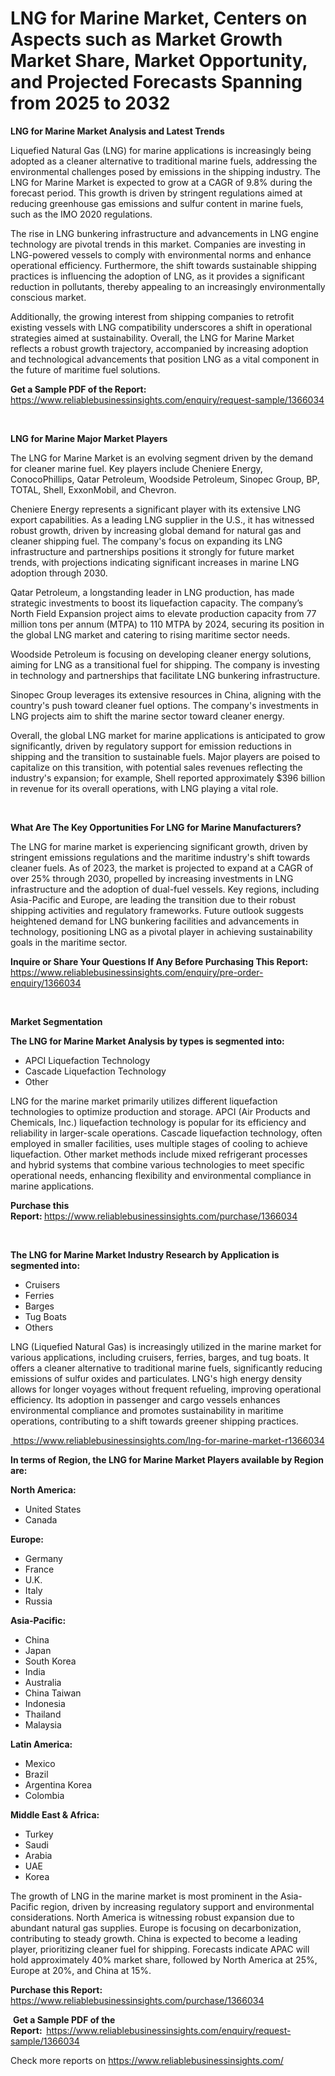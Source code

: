<p><h1>LNG for Marine Market, Centers on Aspects such as Market Growth Market Share, Market Opportunity, and Projected Forecasts Spanning from 2025 to 2032</h1></p><p><strong>LNG for Marine Market Analysis and Latest Trends</strong></p>
<p><p>Liquefied Natural Gas (LNG) for marine applications is increasingly being adopted as a cleaner alternative to traditional marine fuels, addressing the environmental challenges posed by emissions in the shipping industry. The LNG for Marine Market is expected to grow at a CAGR of 9.8% during the forecast period. This growth is driven by stringent regulations aimed at reducing greenhouse gas emissions and sulfur content in marine fuels, such as the IMO 2020 regulations.</p><p>The rise in LNG bunkering infrastructure and advancements in LNG engine technology are pivotal trends in this market. Companies are investing in LNG-powered vessels to comply with environmental norms and enhance operational efficiency. Furthermore, the shift towards sustainable shipping practices is influencing the adoption of LNG, as it provides a significant reduction in pollutants, thereby appealing to an increasingly environmentally conscious market.</p><p>Additionally, the growing interest from shipping companies to retrofit existing vessels with LNG compatibility underscores a shift in operational strategies aimed at sustainability. Overall, the LNG for Marine Market reflects a robust growth trajectory, accompanied by increasing adoption and technological advancements that position LNG as a vital component in the future of maritime fuel solutions.</p></p>
<p><strong>Get a Sample PDF of the Report:&nbsp;</strong> <a href="https://www.reliablebusinessinsights.com/enquiry/request-sample/1366034?utm_campaign=3349&utm_medium=2&utm_source=Github&utm_content=ia&utm_term=22032025&utm_id=lng-for-marine">https://www.reliablebusinessinsights.com/enquiry/request-sample/1366034</a></p>
<p>&nbsp;</p>
<p><strong>LNG for Marine Major Market Players</strong></p>
<p><p>The LNG for Marine Market is an evolving segment driven by the demand for cleaner marine fuel. Key players include Cheniere Energy, ConocoPhillips, Qatar Petroleum, Woodside Petroleum, Sinopec Group, BP, TOTAL, Shell, ExxonMobil, and Chevron. </p><p>Cheniere Energy represents a significant player with its extensive LNG export capabilities. As a leading LNG supplier in the U.S., it has witnessed robust growth, driven by increasing global demand for natural gas and cleaner shipping fuel. The company's focus on expanding its LNG infrastructure and partnerships positions it strongly for future market trends, with projections indicating significant increases in marine LNG adoption through 2030.</p><p>Qatar Petroleum, a longstanding leader in LNG production, has made strategic investments to boost its liquefaction capacity. The company’s North Field Expansion project aims to elevate production capacity from 77 million tons per annum (MTPA) to 110 MTPA by 2024, securing its position in the global LNG market and catering to rising maritime sector needs.</p><p>Woodside Petroleum is focusing on developing cleaner energy solutions, aiming for LNG as a transitional fuel for shipping. The company is investing in technology and partnerships that facilitate LNG bunkering infrastructure.</p><p>Sinopec Group leverages its extensive resources in China, aligning with the country's push toward cleaner fuel options. The company's investments in LNG projects aim to shift the marine sector toward cleaner energy.</p><p>Overall, the global LNG market for marine applications is anticipated to grow significantly, driven by regulatory support for emission reductions in shipping and the transition to sustainable fuels. Major players are poised to capitalize on this transition, with potential sales revenues reflecting the industry's expansion; for example, Shell reported approximately $396 billion in revenue for its overall operations, with LNG playing a vital role.</p></p>
<p>&nbsp;</p>
<p><strong>What Are The Key Opportunities For LNG for Marine Manufacturers?</strong></p>
<p><p>The LNG for marine market is experiencing significant growth, driven by stringent emissions regulations and the maritime industry's shift towards cleaner fuels. As of 2023, the market is projected to expand at a CAGR of over 25% through 2030, propelled by increasing investments in LNG infrastructure and the adoption of dual-fuel vessels. Key regions, including Asia-Pacific and Europe, are leading the transition due to their robust shipping activities and regulatory frameworks. Future outlook suggests heightened demand for LNG bunkering facilities and advancements in technology, positioning LNG as a pivotal player in achieving sustainability goals in the maritime sector.</p></p>
<p><strong>Inquire or Share Your Questions If Any Before Purchasing This Report:</strong> <a href="https://www.reliablebusinessinsights.com/enquiry/pre-order-enquiry/1366034?utm_campaign=3349&utm_medium=2&utm_source=Github&utm_content=ia&utm_term=22032025&utm_id=lng-for-marine">https://www.reliablebusinessinsights.com/enquiry/pre-order-enquiry/1366034</a></p>
<p>&nbsp;</p>
<p><strong>Market Segmentation</strong></p>
<p><strong>The LNG for Marine Market Analysis by types is segmented into:</strong></p>
<p><ul><li>APCI Liquefaction Technology</li><li>Cascade Liquefaction Technology</li><li>Other</li></ul></p>
<p><p>LNG for the marine market primarily utilizes different liquefaction technologies to optimize production and storage. APCI (Air Products and Chemicals, Inc.) liquefaction technology is popular for its efficiency and reliability in larger-scale operations. Cascade liquefaction technology, often employed in smaller facilities, uses multiple stages of cooling to achieve liquefaction. Other market methods include mixed refrigerant processes and hybrid systems that combine various technologies to meet specific operational needs, enhancing flexibility and environmental compliance in marine applications.</p></p>
<p><strong>Purchase this Report:&nbsp;</strong><a href="https://www.reliablebusinessinsights.com/purchase/1366034?utm_campaign=3349&utm_medium=2&utm_source=Github&utm_content=ia&utm_term=22032025&utm_id=lng-for-marine">https://www.reliablebusinessinsights.com/purchase/1366034</a></p>
<p>&nbsp;</p>
<p><strong>The LNG for Marine Market Industry Research by Application is segmented into:</strong></p>
<p><ul><li>Cruisers</li><li>Ferries</li><li>Barges</li><li>Tug Boats</li><li>Others</li></ul></p>
<p><p>LNG (Liquefied Natural Gas) is increasingly utilized in the marine market for various applications, including cruisers, ferries, barges, and tug boats. It offers a cleaner alternative to traditional marine fuels, significantly reducing emissions of sulfur oxides and particulates. LNG's high energy density allows for longer voyages without frequent refueling, improving operational efficiency. Its adoption in passenger and cargo vessels enhances environmental compliance and promotes sustainability in maritime operations, contributing to a shift towards greener shipping practices.</p></p>
<p><a href="https://www.reliablebusinessinsights.com/lng-for-marine-market-r1366034?utm_campaign=3349&utm_medium=2&utm_source=Github&utm_content=ia&utm_term=22032025&utm_id=lng-for-marine">&nbsp;https://www.reliablebusinessinsights.com/lng-for-marine-market-r1366034</a></p>
<p><strong>In terms of Region, the LNG for Marine Market Players available by Region are:</strong></p>
<p>
    <p> <strong> North America: </strong>
        <ul>
            <li>United States</li>
            <li>Canada</li>
        </ul>
        </p> 
    <p> <strong> Europe: </strong>
        <ul>
            <li>Germany</li>
            <li>France</li>
            <li>U.K.</li>
            <li>Italy</li>
            <li>Russia</li>
        </ul>
        </p> 
    <p> <strong> Asia-Pacific: </strong>
        <ul>
            <li>China</li>
            <li>Japan</li>
            <li>South Korea</li>
            <li>India</li>
            <li>Australia</li>
            <li>China Taiwan</li>
            <li>Indonesia</li>
            <li>Thailand</li>
            <li>Malaysia</li>
        </ul>
        </p> 
    <p> <strong> Latin America: </strong>
        <ul>
            <li>Mexico</li>
            <li>Brazil</li>
            <li>Argentina Korea</li>
            <li>Colombia</li>
        </ul>
        </p> 
    <p> <strong> Middle East & Africa: </strong>
        <ul>
            <li>Turkey</li>
            <li>Saudi</li>
            <li>Arabia</li>
            <li>UAE</li>
            <li>Korea</li>
        </ul>
    </p>
    </p>
<p><p>The growth of LNG in the marine market is most prominent in the Asia-Pacific region, driven by increasing regulatory support and environmental considerations. North America is witnessing robust expansion due to abundant natural gas supplies. Europe is focusing on decarbonization, contributing to steady growth. China is expected to become a leading player, prioritizing cleaner fuel for shipping. Forecasts indicate APAC will hold approximately 40% market share, followed by North America at 25%, Europe at 20%, and China at 15%.</p></p>
<p><strong>Purchase this Report: </strong><a href="https://www.reliablebusinessinsights.com/purchase/1366034?utm_campaign=3349&utm_medium=2&utm_source=Github&utm_content=ia&utm_term=22032025&utm_id=lng-for-marine">https://www.reliablebusinessinsights.com/purchase/1366034</a></p>
<p>&nbsp;<strong>Get a Sample PDF of the Report:&nbsp;&nbsp;</strong><a href="https://www.reliablebusinessinsights.com/enquiry/request-sample/1366034?utm_campaign=3349&utm_medium=2&utm_source=Github&utm_content=ia&utm_term=22032025&utm_id=lng-for-marine">https://www.reliablebusinessinsights.com/enquiry/request-sample/1366034</a></p>
<p><strong></strong></p>
<p>Check more reports on <a href="https://www.reliablebusinessinsights.com/?utm_campaign=3349&utm_medium=2&utm_source=Github&utm_content=ia&utm_term=22032025&utm_id=lng-for-marine">https://www.reliablebusinessinsights.com/</a></p>